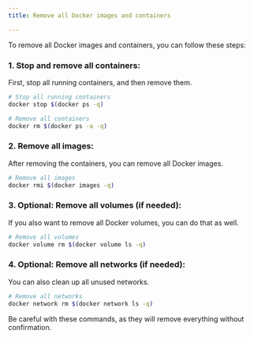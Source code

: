 ```yaml
---
title: Remove all Docker images and containers

---
```



To remove all Docker images and containers, you can follow these steps:

### 1. **Stop and remove all containers:**
First, stop all running containers, and then remove them.

```bash
# Stop all running containers
docker stop $(docker ps -q)

# Remove all containers
docker rm $(docker ps -a -q)
```

### 2. **Remove all images:**
After removing the containers, you can remove all Docker images.

```bash
# Remove all images
docker rmi $(docker images -q)
```

### 3. **Optional: Remove all volumes (if needed):**
If you also want to remove all Docker volumes, you can do that as well.

```bash
# Remove all volumes
docker volume rm $(docker volume ls -q)
```

### 4. **Optional: Remove all networks (if needed):**
You can also clean up all unused networks.

```bash
# Remove all networks
docker network rm $(docker network ls -q)
```

Be careful with these commands, as they will remove everything without confirmation.
